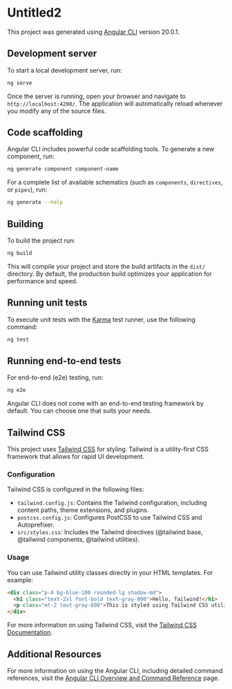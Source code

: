 # Untitled2

This project was generated using [Angular CLI](https://github.com/angular/angular-cli) version 20.0.1.

## Development server

To start a local development server, run:

```bash
ng serve
```

Once the server is running, open your browser and navigate to `http://localhost:4200/`. The application will automatically reload whenever you modify any of the source files.

## Code scaffolding

Angular CLI includes powerful code scaffolding tools. To generate a new component, run:

```bash
ng generate component component-name
```

For a complete list of available schematics (such as `components`, `directives`, or `pipes`), run:

```bash
ng generate --help
```

## Building

To build the project run:

```bash
ng build
```

This will compile your project and store the build artifacts in the `dist/` directory. By default, the production build optimizes your application for performance and speed.

## Running unit tests

To execute unit tests with the [Karma](https://karma-runner.github.io) test runner, use the following command:

```bash
ng test
```

## Running end-to-end tests

For end-to-end (e2e) testing, run:

```bash
ng e2e
```

Angular CLI does not come with an end-to-end testing framework by default. You can choose one that suits your needs.

## Tailwind CSS

This project uses [Tailwind CSS](https://tailwindcss.com/) for styling. Tailwind is a utility-first CSS framework that allows for rapid UI development.

### Configuration

Tailwind CSS is configured in the following files:

- `tailwind.config.js`: Contains the Tailwind configuration, including content paths, theme extensions, and plugins.
- `postcss.config.js`: Configures PostCSS to use Tailwind CSS and Autoprefixer.
- `src/styles.css`: Includes the Tailwind directives (@tailwind base, @tailwind components, @tailwind utilities).

### Usage

You can use Tailwind utility classes directly in your HTML templates. For example:

```html
<div class="p-4 bg-blue-100 rounded-lg shadow-md">
  <h1 class="text-2xl font-bold text-gray-800">Hello, Tailwind!</h1>
  <p class="mt-2 text-gray-600">This is styled using Tailwind CSS utility classes.</p>
</div>
```

For more information on using Tailwind CSS, visit the [Tailwind CSS Documentation](https://tailwindcss.com/docs).

## Additional Resources

For more information on using the Angular CLI, including detailed command references, visit the [Angular CLI Overview and Command Reference](https://angular.dev/tools/cli) page.
